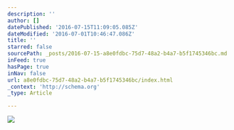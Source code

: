 ```yaml
---
description: ''
author: []
datePublished: '2016-07-15T11:09:05.085Z'
dateModified: '2016-07-01T10:46:47.086Z'
title: ''
starred: false
sourcePath: _posts/2016-07-15-a8e0fdbc-75d7-48a2-b4a7-b5f1745346bc.md
inFeed: true
hasPage: true
inNav: false
url: a8e0fdbc-75d7-48a2-b4a7-b5f1745346bc/index.html
_context: 'http://schema.org'
_type: Article

---
```

![](https://the-grid-user-content.s3-us-west-2.amazonaws.com/f78ddf05-c9da-4c42-8c79-68cce4482e47.jpg)